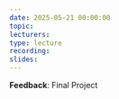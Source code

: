 ```yaml
---
date: 2025-05-21 00:00:00
topic:
lecturers:
type: lecture
recording:
slides:
---
```


**Feedback**: Final Project